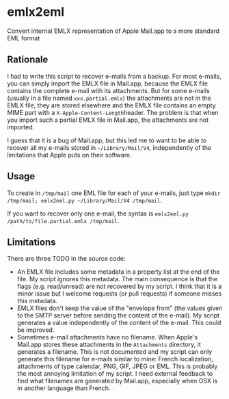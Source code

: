 # emlx2eml
Convert internal EMLX representation of Apple Mail.app to a more standard EML format

## Rationale
I had to write this script to recover e-mails from a backup.
For most e-mails, you can simply import the EMLX file in Mail.app, because the EMLX file contains the complete e-mail with its attachments.
But for some e-mails (usually in a file named `xxx.partial.emlx`) the attachments are not in the EMLX file, they are stored elsewhere and the EMLX file contains an empty MIME part with a `X-Apple-Content-Length`header.
The problem is that when you import such a partial EMLX file in Mail.app, the attachments are not imported.

I guess that it is a bug of Mail.app, but this led me to want to be able to recover all my e-mails stored in `~/Library/Mail/V4`, independently of the limitations that Apple puts on their software.

## Usage
To create in `/tmp/mail` one EML file for each of your e-mails, just type `mkdir /tmp/mail; emlx2eml.py ~/Library/Mail/V4 /tmp/mail`.

If you want to recover only one e-mail, the syntax is `emlx2eml.py /path/to/file.partial.emlx /tmp/mail`.

## Limitations
There are three TODO in the source code:
* An EMLX file includes some metadata in a property list at the end of the file. My script ignores this metadata. The main consequence is that the flags (e.g. read/unread) are not recovered by my script. I think that it is a minor issue but I welcome requests (or pull requests) if someone misses this metadata.
* EMLX files don't keep the value of the "envelope from" (the values given to the SMTP server before sending the content of the e-mail). My script generates a value independently of the content of the e-mail. This could be improved.
* Sometimes e-mail attachments have no filename. When Apple's Mail.app stores these attachments in the `Attachments` directory, it generates a filename. This is not documented and my script can only generate this filename for e-mails similar to mine: French localization, attachments of type calendar, PNG, GIF, JPEG or EML. This is probably the most annoying limitation of my script. I need external feedback to find what filenames are generated by Mail.app, especially when OSX is in another language than French.
